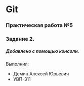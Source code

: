 # Git
### Практическая работа №5
### Задание 2.
##### Добавлено с помощью консоли.
Выполнил:
* Демин Алексей Юрьевич
* УВП-311
